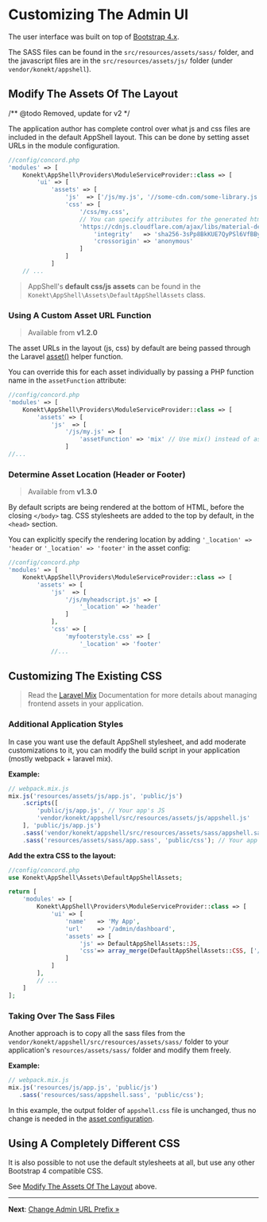 # Customizing The Admin UI

The user interface was built on top of [Bootstrap 4.x](https://getbootstrap.com/docs/4.5).

The SASS files can be found in the `src/resources/assets/sass/` folder, and the javascript files are
in the `src/resources/assets/js/` folder (under `vendor/konekt/appshell`).

## Modify The Assets Of The Layout

/** @todo Removed, update for v2 */

The application author has complete control over what js and css files are included in
the default AppShell layout. This can be done by setting asset URLs in the module configuration.

```php
//config/concord.php
'modules' => [
    Konekt\AppShell\Providers\ModuleServiceProvider::class => [
        'ui' => [
            'assets' => [
                'js'  => ['/js/my.js', '//some-cdn.com/some-library.js'],
                'css' => [
                    '/css/my.css',
                    // You can specify attributes for the generated html tag:
                    'https://cdnjs.cloudflare.com/ajax/libs/material-design-iconic-font/2.2.0/css/material-design-iconic-font.min.css' => [
                        'integrity'   => 'sha256-3sPp8BkKUE7QyPSl6VfBByBroQbKxKG7tsusY2mhbVY=',
                        'crossorigin' => 'anonymous'
                    ]
                ]
            ]
    // ...
```

> AppShell's **default css/js assets** can be found in the `Konekt\AppShell\Assets\DefaultAppShellAssets` class.

### Using A Custom Asset URL Function

> Available from **v1.2.0**

The asset URLs in the layout (js, css) by default are being passed through the Laravel
[asset()](https://laravel.com/docs/5.7/helpers#method-asset) helper function.

You can override this for each asset individually by passing a PHP function name in the
`assetFunction` attribute:

```php
//config/concord.php
'modules' => [
    Konekt\AppShell\Providers\ModuleServiceProvider::class => [
        'assets' => [
            'js'  => [
                '/js/my.js' => [
                    'assetFunction' => 'mix' // Use mix() instead of asset()
                ]
//...
```

### Determine Asset Location (Header or Footer)

> Available from **v1.3.0**

By default scripts are being rendered at the bottom of HTML, before the
closing `</body>` tag. CSS stylesheets are added to the top by default,
in the `<head>` section.

You can explicitly specify the rendering location by adding
`'_location' => 'header` or `'_location' => 'footer'` in the asset config:

```php
//config/concord.php
'modules' => [
    Konekt\AppShell\Providers\ModuleServiceProvider::class => [
        'assets' => [
            'js'  => [
                '/js/myheadscript.js' => [
                    '_location' => 'header'
                ]
            ],
            'css' => [
                'myfooterstyle.css' => [
                    '_location' => 'footer'
            //...
```

## Customizing The Existing CSS

> Read the [Laravel Mix](https://laravel.com/docs/5.7/mix#sass) Documentation for more details about managing frontend assets in your application.

### Additional Application Styles

In case you want use the default AppShell stylesheet, and add moderate customizations to it,
you can modify the build script in your application (mostly webpack + laravel mix).

**Example:**

```js
// webpack.mix.js
mix.js('resources/assets/js/app.js', 'public/js')
    .scripts([
        'public/js/app.js', // Your app's JS
        'vendor/konekt/appshell/src/resources/assets/js/appshell.js'
    ], 'public/js/app.js')
    .sass('vendor/konekt/appshell/src/resources/assets/sass/appshell.sass', 'public/css') // use the default CSS
    .sass('resources/assets/sass/app.sass', 'public/css'); // Your app's SASS
```

**Add the extra CSS to the layout:**

```php
//config/concord.php
use Konekt\AppShell\Assets\DefaultAppShellAssets;

return [
    'modules' => [
        Konekt\AppShell\Providers\ModuleServiceProvider::class => [
            'ui' => [
                'name'   => 'My App',
                'url'    => '/admin/dashboard',
                'assets' => [
                    'js' => DefaultAppShellAssets::JS,
                    'css'=> array_merge(DefaultAppShellAssets::CSS, ['/css/app.css'])
                ]
            ]
        ],
        // ...
    ]
];
```

### Taking Over The Sass Files

Another approach is to copy all the sass files from the
`vendor/konekt/appshell/src/resources/assets/sass/` folder to your application's
`resources/assets/sass/` folder and modify them freely.

**Example:**

```js
// webpack.mix.js
mix.js('resources/js/app.js', 'public/js')
   .sass('resources/sass/appshell.sass', 'public/css');
```

In this example, the output folder of `appshell.css` file is unchanged, thus no change is needed in
the [asset configuration](#modify-the-assets-of-the-layout).


## Using A Completely Different CSS

It is also possible to not use the default stylesheets at all, but use any other Bootstrap 4
compatible CSS.

See [Modify The Assets Of The Layout](#modify-the-assets-of-the-layout) above.

---

**Next**: [Change Admin URL Prefix &raquo;](change-url-prefix.md)
